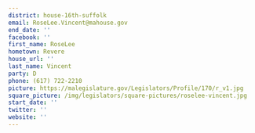 ```yaml
---
district: house-16th-suffolk
email: RoseLee.Vincent@mahouse.gov
end_date: ''
facebook: ''
first_name: RoseLee
hometown: Revere
house_url: ''
last_name: Vincent
party: D
phone: (617) 722-2210
picture: https://malegislature.gov/Legislators/Profile/170/r_v1.jpg
square_picture: /img/legislators/square-pictures/roselee-vincent.jpg
start_date: ''
twitter: ''
website: ''
---
```

